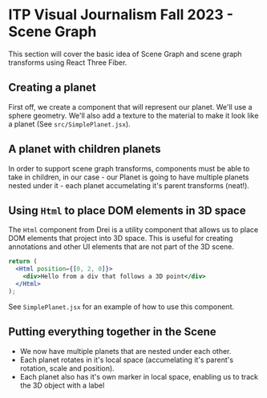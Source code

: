 # ITP Visual Journalism Fall 2023 - Scene Graph

This section will cover the basic idea of Scene Graph and scene graph transforms using React Three Fiber.

## Creating a planet

First off, we create a component that will represent our planet. We'll use a sphere geometry. We'll also add a texture to the material to make it look like a planet (See `src/SimplePlanet.jsx`).

## A planet with children planets

In order to support scene graph transforms, components must be able to take in children, in our case - our Planet is going to have multiple planets nested under it - each planet accumelating it's parent transforms (neat!).

## Using `Html` to place DOM elements in 3D space

The `Html` component from Drei is a utility component that allows us to place DOM elements that project into 3D space. This is useful for creating annotations and other UI elements that are not part of the 3D scene.

```jsx
return (
  <Html position={[0, 2, 0]}>
    <div>Hello from a div that follows a 3D point</div>
  </Html>
);
```

See `SimplePlanet.jsx` for an example of how to use this component.

## Putting everything together in the Scene

- We now have multiple planets that are nested under each other.
- Each planet rotates in it's local space (accumelating it's parent's rotation, scale and position).
- Each planet also has it's own marker in local space, enabling us to track the 3D object with a label
